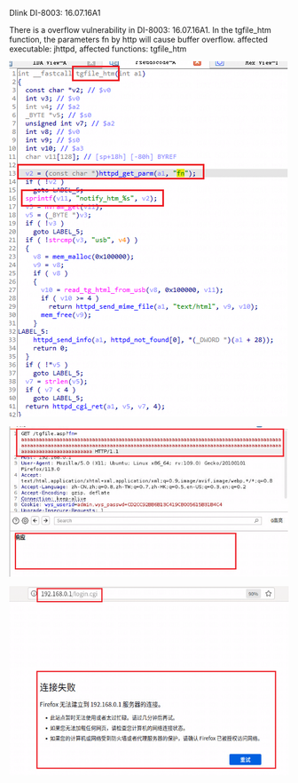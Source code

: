 Dlink DI-8003: 16.07.16A1

There is a overflow vulnerability in DI-8003: 16.07.16A1. In the tgfile_htm function, the parameters fn by http will cause buffer overflow.
affected executable: jhttpd, affected functions: tgfile_htm

![P1](2_1.png "function tgfile_htm")

![P2](2_2.png)

![P3](2_3.png)
